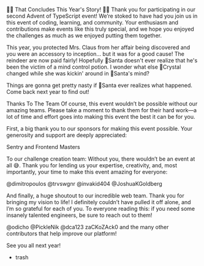🎉🪩 That Concludes This Year's Story! 🪩🎉
Thank you for participating in our second Advent of TypeScript event! We’re stoked to have had you join us in this event of coding, learning, and community. Your enthusiasm and contributions make events like this truly special, and we hope you enjoyed the challenges as much as we enjoyed putting them together.

This year, you protected Mrs. Claus from her affair being discovered and you were an accessory to inception... but it was for a good cause! The reindeer are now paid fairly! Hopefully 🎅Santa doesn't ever realize that he's been the victim of a mind control potion. I wonder what else 💋Crystal changed while she was kickin' around in 🎅Santa's mind?

Things are gonna get pretty nasty if 🎅Santa ever realizes what happened. Come back next year to find out!

Thanks To The Team
Of course, this event wouldn’t be possible without our amazing teams. Please take a moment to thank them for their hard work—a lot of time and effort goes into making this event the best it can be for you.

First, a big thank you to our sponsors for making this event possible. Your generosity and support are deeply appreciated:

Sentry and Frontend Masters

To our challenge creation team: Without you, there wouldn’t be an event at all 😅. Thank you for lending us your expertise, creativity, and, most importantly, your time to make this event amazing for everyone:

@dimitropoulos @trvswgnr @invakid404 @JoshuaKGoldberg

And finally, a huge shoutout to our incredible web team. Thank you for bringing my vision to life! I definitely couldn’t have pulled it off alone, and I’m so grateful for each of you. To everyone reading this: if you need some insanely talented engineers, be sure to reach out to them!

@odicho @PickleNik @dca123 zaCKoZAck0 and the many other contributors that help improve our platform!

See you all next year!

- trash
